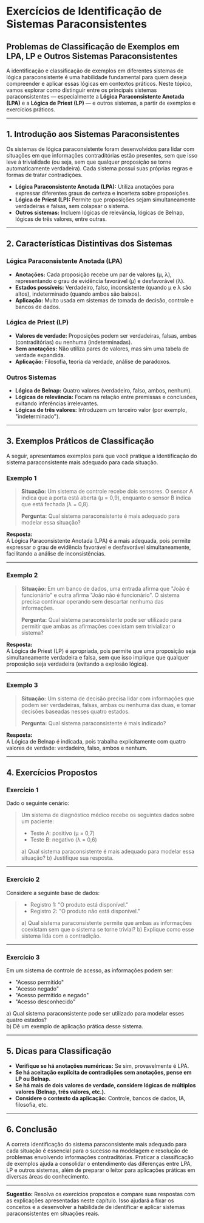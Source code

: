 # Exercícios de Identificação de Sistemas Paraconsistentes

## Problemas de Classificação de Exemplos em LPA, LP e Outros Sistemas Paraconsistentes

A identificação e classificação de exemplos em diferentes sistemas de lógica paraconsistente é uma habilidade fundamental para quem deseja compreender e aplicar essas lógicas em contextos práticos. Neste tópico, vamos explorar como distinguir entre os principais sistemas paraconsistentes — especialmente a **Lógica Paraconsistente Anotada (LPA)** e a **Lógica de Priest (LP)** — e outros sistemas, a partir de exemplos e exercícios práticos.

---

## 1. Introdução aos Sistemas Paraconsistentes

Os sistemas de lógica paraconsistente foram desenvolvidos para lidar com situações em que informações contraditórias estão presentes, sem que isso leve à trivialidade (ou seja, sem que qualquer proposição se torne automaticamente verdadeira). Cada sistema possui suas próprias regras e formas de tratar contradições.

- **Lógica Paraconsistente Anotada (LPA):** Utiliza anotações para expressar diferentes graus de certeza e incerteza sobre proposições.
- **Lógica de Priest (LP):** Permite que proposições sejam simultaneamente verdadeiras e falsas, sem colapsar o sistema.
- **Outros sistemas:** Incluem lógicas de relevância, lógicas de Belnap, lógicas de três valores, entre outras.

---

## 2. Características Distintivas dos Sistemas

### Lógica Paraconsistente Anotada (LPA)

- **Anotações:** Cada proposição recebe um par de valores (μ, λ), representando o grau de evidência favorável (μ) e desfavorável (λ).
- **Estados possíveis:** Verdadeiro, falso, inconsistente (quando μ e λ são altos), indeterminado (quando ambos são baixos).
- **Aplicação:** Muito usada em sistemas de tomada de decisão, controle e bancos de dados.

### Lógica de Priest (LP)

- **Valores de verdade:** Proposições podem ser verdadeiras, falsas, ambas (contraditórias) ou nenhuma (indeterminadas).
- **Sem anotações:** Não utiliza pares de valores, mas sim uma tabela de verdade expandida.
- **Aplicação:** Filosofia, teoria da verdade, análise de paradoxos.

### Outros Sistemas

- **Lógica de Belnap:** Quatro valores (verdadeiro, falso, ambos, nenhum).
- **Lógicas de relevância:** Focam na relação entre premissas e conclusões, evitando inferências irrelevantes.
- **Lógicas de três valores:** Introduzem um terceiro valor (por exemplo, "indeterminado").

---

## 3. Exemplos Práticos de Classificação

A seguir, apresentamos exemplos para que você pratique a identificação do sistema paraconsistente mais adequado para cada situação.

### Exemplo 1

> **Situação:** Um sistema de controle recebe dois sensores. O sensor A indica que a porta está aberta (μ = 0,9), enquanto o sensor B indica que está fechada (λ = 0,8).
>
> **Pergunta:** Qual sistema paraconsistente é mais adequado para modelar essa situação?

**Resposta:**  
A Lógica Paraconsistente Anotada (LPA) é a mais adequada, pois permite expressar o grau de evidência favorável e desfavorável simultaneamente, facilitando a análise de inconsistências.

---

### Exemplo 2

> **Situação:** Em um banco de dados, uma entrada afirma que "João é funcionário" e outra afirma "João não é funcionário". O sistema precisa continuar operando sem descartar nenhuma das informações.
>
> **Pergunta:** Qual sistema paraconsistente pode ser utilizado para permitir que ambas as afirmações coexistam sem trivializar o sistema?

**Resposta:**  
A Lógica de Priest (LP) é apropriada, pois permite que uma proposição seja simultaneamente verdadeira e falsa, sem que isso implique que qualquer proposição seja verdadeira (evitando a explosão lógica).

---

### Exemplo 3

> **Situação:** Um sistema de decisão precisa lidar com informações que podem ser verdadeiras, falsas, ambas ou nenhuma das duas, e tomar decisões baseadas nesses quatro estados.
>
> **Pergunta:** Qual sistema paraconsistente é mais indicado?

**Resposta:**  
A Lógica de Belnap é indicada, pois trabalha explicitamente com quatro valores de verdade: verdadeiro, falso, ambos e nenhum.

---

## 4. Exercícios Propostos

### Exercício 1

Dado o seguinte cenário:

> Um sistema de diagnóstico médico recebe os seguintes dados sobre um paciente:
> - Teste A: positivo (μ = 0,7)
> - Teste B: negativo (λ = 0,6)
>
> a) Qual sistema paraconsistente é mais adequado para modelar essa situação?
> b) Justifique sua resposta.

---

### Exercício 2

Considere a seguinte base de dados:

> - Registro 1: "O produto está disponível."
> - Registro 2: "O produto não está disponível."
>
> a) Qual sistema paraconsistente permite que ambas as informações coexistam sem que o sistema se torne trivial?
> b) Explique como esse sistema lida com a contradição.

---

### Exercício 3

Em um sistema de controle de acesso, as informações podem ser:

- "Acesso permitido"
- "Acesso negado"
- "Acesso permitido e negado"
- "Acesso desconhecido"

a) Qual sistema paraconsistente pode ser utilizado para modelar esses quatro estados?  
b) Dê um exemplo de aplicação prática desse sistema.

---

## 5. Dicas para Classificação

- **Verifique se há anotações numéricas:** Se sim, provavelmente é LPA.
- **Se há aceitação explícita de contradições sem anotações, pense em LP ou Belnap.**
- **Se há mais de dois valores de verdade, considere lógicas de múltiplos valores (Belnap, três valores, etc.).**
- **Considere o contexto da aplicação:** Controle, bancos de dados, IA, filosofia, etc.

---

## 6. Conclusão

A correta identificação do sistema paraconsistente mais adequado para cada situação é essencial para o sucesso na modelagem e resolução de problemas envolvendo informações contraditórias. Praticar a classificação de exemplos ajuda a consolidar o entendimento das diferenças entre LPA, LP e outros sistemas, além de preparar o leitor para aplicações práticas em diversas áreas do conhecimento.

---

**Sugestão:** Resolva os exercícios propostos e compare suas respostas com as explicações apresentadas neste capítulo. Isso ajudará a fixar os conceitos e a desenvolver a habilidade de identificar e aplicar sistemas paraconsistentes em situações reais.